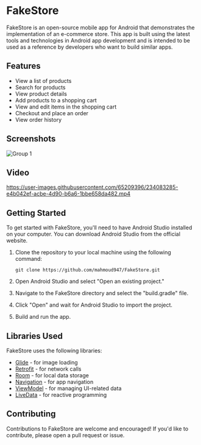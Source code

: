 # FakeStore

FakeStore is an open-source mobile app for Android that demonstrates the implementation of an e-commerce store. This app is built using the latest tools and technologies in Android app development and is intended to be used as a reference by developers who want to build similar apps.

## Features

- View a list of products
- Search for products
- View product details
- Add products to a shopping cart
- View and edit items in the shopping cart
- Checkout and place an order
- View order history

## Screenshots
![Group 1](https://user-images.githubusercontent.com/65209396/234083010-529c7d9c-2f85-4702-9a02-cb3584dca5f0.jpg)

## Video
https://user-images.githubusercontent.com/65209396/234083285-e4b042ef-acbe-4d90-b6a6-1bbe658da482.mp4

## Getting Started

To get started with FakeStore, you'll need to have Android Studio installed on your computer. You can download Android Studio from the official website.

1. Clone the repository to your local machine using the following command:

   ```
   git clone https://github.com/mahmoud947/FakeStore.git
   ```

2. Open Android Studio and select "Open an existing project."

3. Navigate to the FakeStore directory and select the "build.gradle" file.

4. Click "Open" and wait for Android Studio to import the project.

5. Build and run the app.

## Libraries Used

FakeStore uses the following libraries:

- [Glide](https://github.com/bumptech/glide) - for image loading
- [Retrofit](https://github.com/square/retrofit) - for network calls
- [Room](https://developer.android.com/jetpack/androidx/releases/room) - for local data storage
- [Navigation](https://developer.android.com/guide/navigation/navigation-getting-started) - for app navigation
- [ViewModel](https://developer.android.com/topic/libraries/architecture/viewmodel) - for managing UI-related data
- [LiveData](https://developer.android.com/topic/libraries/architecture/livedata) - for reactive programming

## Contributing

Contributions to FakeStore are welcome and encouraged! If you'd like to contribute, please open a pull request or issue.
